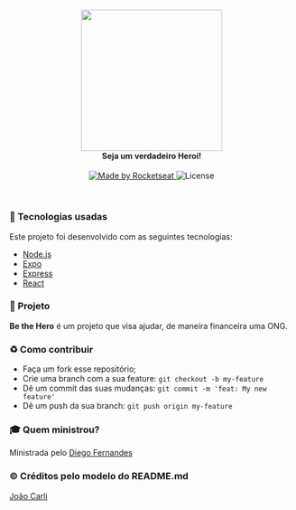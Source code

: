 <h4 align="center">
<img src="./img/logo3x.png" width="250px" /><br>
 <b>Seja um verdadeiro Heroi!</b>
</h4>
<p align="center">
  <a href="https://rocketseat.com.br">
    <img alt="Made by Rocketseat" src="https://img.shields.io/badge/made%20by-Rocketseat-red">
  </a>
  <img alt="License" src="https://img.shields.io/badge/license-MIT-red">
</p>

<br>

### :rocket: Tecnologias usadas
Este projeto foi desenvolvido com as seguintes tecnologias:
- [Node.js](https://nodejs.org/en/)
- [Expo](https://expo.io/)
- [Express](https://expressjs.com/pt-br/)
- [React](https://pt-br.reactjs.org/)


### :muscle: Projeto

<b>Be the Hero</b> é um projeto que visa ajudar, de maneira financeira uma ONG. 

### :recycle: Como contribuir

- Faça um fork esse repositório;
- Crie uma branch com a sua feature: `git checkout -b my-feature`
- Dê um commit das suas mudanças: `git commit -m 'feat: My new feature'`
- Dê um push da sua branch: `git push origin my-feature`

### :mortar_board: Quem ministrou?

Ministrada pelo [Diego Fernandes](https://github.com/diego3g)

### &copy; Créditos pelo modelo do README.md

[João Carli](https://github.com/fl4m3x)